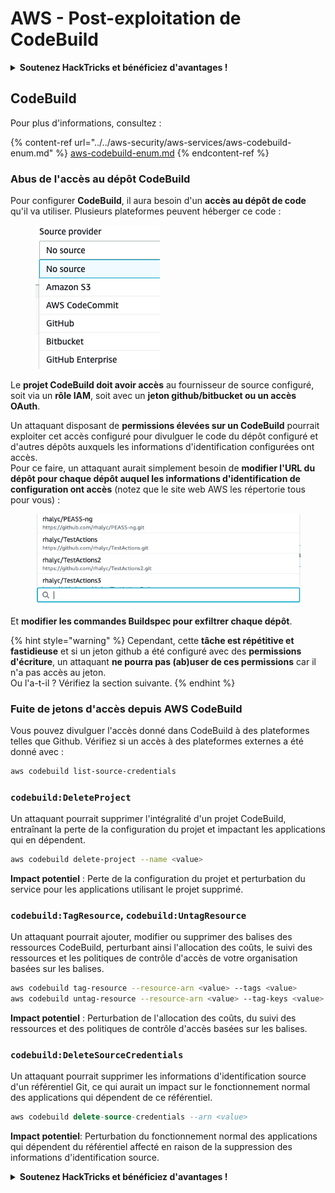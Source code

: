 # AWS - Post-exploitation de CodeBuild

<details>

<summary><strong>Soutenez HackTricks et bénéficiez d'avantages !</strong></summary>

* Si vous souhaitez voir votre **entreprise annoncée dans HackTricks** ou si vous souhaitez accéder à la **dernière version de PEASS ou télécharger HackTricks en PDF**, consultez les [**PLANS D'ABONNEMENT**](https://github.com/sponsors/carlospolop) !
* Obtenez le [**swag officiel PEASS & HackTricks**](https://peass.creator-spring.com)
* Découvrez [**The PEASS Family**](https://opensea.io/collection/the-peass-family), notre collection exclusive de [**NFTs**](https://opensea.io/collection/the-peass-family)
* **Rejoignez le** 💬 [**groupe Discord**](https://discord.gg/hRep4RUj7f) ou le [**groupe Telegram**](https://t.me/peass) ou **suivez** moi sur **Twitter** 🐦 [**@carlospolopm**](https://twitter.com/carlospolopm)**.**
* **Partagez vos astuces de piratage en soumettant des PR aux** [**HackTricks**](https://github.com/carlospolop/hacktricks) et [**HackTricks Cloud**](https://github.com/carlospolop/hacktricks-cloud) github repos.

</details>

## CodeBuild

Pour plus d'informations, consultez :

{% content-ref url="../../aws-security/aws-services/aws-codebuild-enum.md" %}
[aws-codebuild-enum.md](../../aws-security/aws-services/aws-codebuild-enum.md)
{% endcontent-ref %}

### Abus de l'accès au dépôt CodeBuild

Pour configurer **CodeBuild**, il aura besoin d'un **accès au dépôt de code** qu'il va utiliser. Plusieurs plateformes peuvent héberger ce code :

<figure><img src="../../../.gitbook/assets/image (3) (5).png" alt=""><figcaption></figcaption></figure>

Le **projet CodeBuild doit avoir accès** au fournisseur de source configuré, soit via un **rôle IAM**, soit avec un **jeton github/bitbucket ou un accès OAuth**.

Un attaquant disposant de **permissions élevées sur un CodeBuild** pourrait exploiter cet accès configuré pour divulguer le code du dépôt configuré et d'autres dépôts auxquels les informations d'identification configurées ont accès.\
Pour ce faire, un attaquant aurait simplement besoin de **modifier l'URL du dépôt pour chaque dépôt auquel les informations d'identification de configuration ont accès** (notez que le site web AWS les répertorie tous pour vous) :

<figure><img src="../../../.gitbook/assets/image (11).png" alt=""><figcaption></figcaption></figure>

Et **modifier les commandes Buildspec pour exfiltrer chaque dépôt**.

{% hint style="warning" %}
Cependant, cette **tâche est répétitive et fastidieuse** et si un jeton github a été configuré avec des **permissions d'écriture**, un attaquant **ne pourra pas (ab)user de ces permissions** car il n'a pas accès au jeton.\
Ou l'a-t-il ? Vérifiez la section suivante.
{% endhint %}

### Fuite de jetons d'accès depuis AWS CodeBuild

Vous pouvez divulguer l'accès donné dans CodeBuild à des plateformes telles que Github. Vérifiez si un accès à des plateformes externes a été donné avec :
```bash
aws codebuild list-source-credentials
```
### `codebuild:DeleteProject`

Un attaquant pourrait supprimer l'intégralité d'un projet CodeBuild, entraînant la perte de la configuration du projet et impactant les applications qui en dépendent.
```bash
aws codebuild delete-project --name <value>
```
**Impact potentiel** : Perte de la configuration du projet et perturbation du service pour les applications utilisant le projet supprimé.

### `codebuild:TagResource`, `codebuild:UntagResource`

Un attaquant pourrait ajouter, modifier ou supprimer des balises des ressources CodeBuild, perturbant ainsi l'allocation des coûts, le suivi des ressources et les politiques de contrôle d'accès de votre organisation basées sur les balises.
```bash
aws codebuild tag-resource --resource-arn <value> --tags <value>
aws codebuild untag-resource --resource-arn <value> --tag-keys <value>
```
**Impact potentiel** : Perturbation de l'allocation des coûts, du suivi des ressources et des politiques de contrôle d'accès basées sur les balises.

### `codebuild:DeleteSourceCredentials`

Un attaquant pourrait supprimer les informations d'identification source d'un référentiel Git, ce qui aurait un impact sur le fonctionnement normal des applications qui dépendent de ce référentiel.
```sql
aws codebuild delete-source-credentials --arn <value>
```
**Impact potentiel**: Perturbation du fonctionnement normal des applications qui dépendent du référentiel affecté en raison de la suppression des informations d'identification source.

<details>

<summary><strong>Soutenez HackTricks et bénéficiez d'avantages !</strong></summary>

* Si vous souhaitez voir votre **entreprise annoncée dans HackTricks** ou si vous souhaitez accéder à la **dernière version de PEASS ou télécharger HackTricks en PDF**, consultez les [**PLANS D'ABONNEMENT**](https://github.com/sponsors/carlospolop) !
* Obtenez le [**swag officiel PEASS & HackTricks**](https://peass.creator-spring.com)
* Découvrez [**La famille PEASS**](https://opensea.io/collection/the-peass-family), notre collection exclusive de [**NFT**](https://opensea.io/collection/the-peass-family)
* **Rejoignez le** 💬 [**groupe Discord**](https://discord.gg/hRep4RUj7f) ou le [**groupe Telegram**](https://t.me/peass) ou **suivez** moi sur **Twitter** 🐦 [**@carlospolopm**](https://twitter.com/carlospolopm)**.**
* **Partagez vos astuces de piratage en soumettant des PR aux référentiels GitHub de** [**HackTricks**](https://github.com/carlospolop/hacktricks) et [**HackTricks Cloud**](https://github.com/carlospolop/hacktricks-cloud).

</details>
